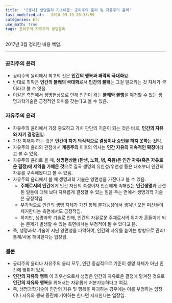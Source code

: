 ```yaml
---
title:  "[생나] 생명윤리 기초이론: 공리주의 윤리 및 자유주의 윤리"
last_modified_at:   2018-09-19 20:33:59
categories: Etc
use_math: true
tags: 공리주의 자유주의 생명윤리
---
```


2017년 3월 정리한 내용 백업.

---

### 공리주의 윤리

* 공리주의 윤리에서 최고의 선은 **인간의 행복과 쾌락의 극대화**임.
* 반대로 최악은 **인간의 불쾌의 극대화**로서 **인간의 불쾌**는 그걸 일으키는 것 자체가 *악*이라고 볼 수 잇음.
* 이같은 측면에서 생명현상으로 인해 인간이 겪는 **불쾌와 불행**을 제거할 수 있는 생명과학기술은 긍정적인 의미를 갖는다고 볼 수 있음.

### 자유주의 윤리

* 자유주의 윤리에서 가장 중요하고 가치 판단의 기준이 되는 것은 바로, **인간의 자유와 자기 결정권**임.
* 가장 피해야 하는 것은 **인간이 자기 의식적으로 결정이나 승인을 하지 못하는 것**임.
* 자유주의 윤리의 관점에서 **계몽주의** 이후의 역사는 **인간 자유의 지속적인 확장**이라고 볼 수 있음.
* 자유주의 윤리로 볼 때, **생명현상들 (탄생, 노화, 병, 죽음)은 인간 자유(혹은 자유로운 결정)에 제약을 가해온 것**으로 결국 생명의 유한성/우연성 등은 태초부터 인간의 자유를 구속해왔다고 볼 수 있음.
* 자유주의 윤리에서 볼 때 생명과학 기술은 양면성을 가진다고 볼 수 있음.
  * **주체로서의 인간**에게 인간 자신의 속성이자 인간에게 속해있는 **인간생명**과 관련된 일들에 대해 보다 자유롭게 결정할 수 있는 힘을 주는 면에서 생명과학 기술은 긍정적임.
  * 부가적으로 인간의 생명 자체가 가진 통제 불가능성에서 생겨난 모든 미신들이 제거한다는 측면에서도 긍정적임.
  * 하지만, 생명과학 기술로 인해, 인간의 자유로운 주체로서의 위치가 흔들이게 되는 문제가 발생할 수 있는 측면에서는 부정적이 될 수 있다고 봄.
*  즉, 생명과학 기술이 지닌 양면성을 파악하여, 인간의 자유를 높이는 방향으로 관리/통제/사용 해야한다는 입장임.

### 결론

* 공리주의 윤리나 자유주의 윤리 모두, 인간 중심적으로 기준이 생명 자체가 아닌 인간에 맞춰져 있음.
* **인간의 자유와 행복** 이 최우선으로서 생명은 인간의 자유로운 결정에 맡겨진 것으로 **인간의 자유와 행복**을 위해서는 자유롭게 처분가능하다고 여김.
* 즉, 생명과학기술이 인간의 자유 및 행복을 파괴하는 경우에는 이를 부정하는 입장이나 자유와 행복 증진에 기여하는 한다면 지지한다는 입장임.

